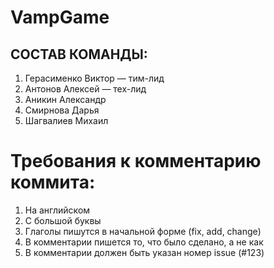 # VampGame

## СОСТАВ КОМАНДЫ:
1. Герасименко Виктор — тим-лид
2. Антонов Алексей — тех-лид
3. Аникин Александр
4. Смирнова Дарья
5. Шагвалиев Михаил

# Требования к комментарию коммита:
1. На английском
2. С большой буквы
3. Глаголы пишутся в начальной форме (fix, add, change)
4. В комментарии пишется то, что было сделано, а не как
5. В комментарии должен быть указан номер issue (#123)
